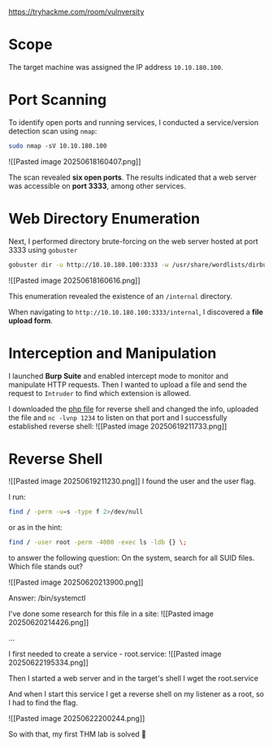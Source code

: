 https://tryhackme.com/room/vulnversity
# Scope
The target machine was assigned the IP address `10.10.180.100`.
# Port Scanning

To identify open ports and running services, I conducted a service/version detection scan using `nmap`:
```bash
sudo nmap -sV 10.10.180.100
```

![[Pasted image 20250618160407.png]]

The scan revealed **six open ports**. The results indicated that a web server was accessible on **port 3333**, among other services.
# Web Directory Enumeration
Next, I performed directory brute-forcing on the web server hosted at port 3333 using `gobuster`
```bash
gobuster dir -u http://10.10.180.100:3333 -w /usr/share/wordlists/dirbuster/directory-list-1.0.txt
```

![[Pasted image 20250618160616.png]]

This enumeration revealed the existence of an `/internal` directory.

When navigating to `http://10.10.180.100:3333/internal`, I discovered a **file upload form**.

# Interception and Manipulation
I launched **Burp Suite** and enabled intercept mode to monitor and manipulate HTTP requests.
Then I wanted to upload a file and send the request to `Intruder` to find which extension is allowed.

I downloaded the [php file](https://github.com/pentestmonkey/php-reverse-shell/blob/master/php-reverse-shell.php) for reverse shell and changed the info, uploaded the file and `nc -lvnp 1234` to listen on that port and I successfully established reverse shell:
![[Pasted image 20250619211733.png]]

# Reverse Shell

![[Pasted image 20250619211230.png]]
I found the user and the user flag.


I run:
```bash
find / -perm -u=s -type f 2>/dev/null
```
or as in the hint:
```bash
find / -user root -perm -4000 -exec ls -ldb {} \;
```
to answer the following question: On the system, search for all SUID files. Which file stands out?

![[Pasted image 20250620213900.png]]

Answer: /bin/systemctl

I've done some research for this file in a site:
![[Pasted image 20250620214426.png]]

...

I first needed to create a service - root.service:
![[Pasted image 20250622195334.png]]

Then I started a web server and in the target's shell I wget the root.service

And when I start this service I get a reverse shell on my listener as a root, so I had to find the flag.

![[Pasted image 20250622200244.png]]

So with that, my first THM lab is solved 🥳